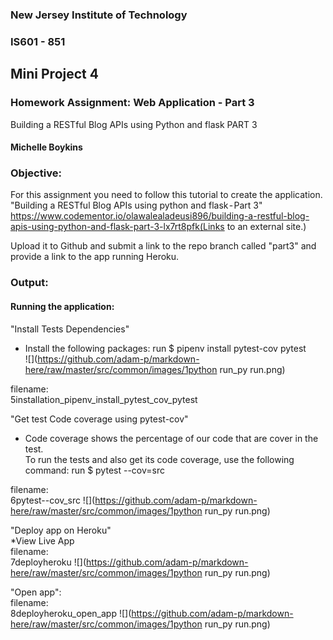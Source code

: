 ### New Jersey Institute of Technology
### IS601 - 851
## Mini Project 4
### Homework Assignment:  Web Application - Part 3
Building a RESTful Blog APIs using Python and flask  PART 3
#### Michelle Boykins


### Objective:

For this assignment you need to follow this tutorial to create the application.
"Building a RESTful Blog APIs using python and flask - Part 3"
https://www.codementor.io/olawalealadeusi896/building-a-restful-blog-apis-using-python-and-flask-part-3-lx7rt8pfk(Links to an external site.)

Upload it to Github and submit a link to the repo branch called "part3" and provide a link to the app running Heroku.


### Output:
#### Running the application:

"Install Tests Dependencies"    
* Install the following packages:  run  $ pipenv install pytest-cov pytest   
![](https://github.com/adam-p/markdown-here/raw/master/src/common/images/1python run_py run.png)

filename:  
5installation_pipenv_install_pytest_cov_pytest  

"Get test Code coverage using pytest-cov"  
* Code coverage shows the percentage of our code that are cover in the test.  
To run the tests and also get its code coverage, use the following command: run $ pytest --cov=src  

filename:  
6pytest--cov_src
![](https://github.com/adam-p/markdown-here/raw/master/src/common/images/1python run_py run.png)

"Deploy app on Heroku"  
*View Live App  
filename:  
7deployheroku
![](https://github.com/adam-p/markdown-here/raw/master/src/common/images/1python run_py run.png)

"Open app":   
filename:  
8deployheroku_open_app
![](https://github.com/adam-p/markdown-here/raw/master/src/common/images/1python run_py run.png)









